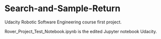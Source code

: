 # Search-and-Sample-Return
Udacity Robotic Software Engineering course first project.

Rover_Project_Test_Notebook.ipynb is the edited Jupyter notebook Udacity.
